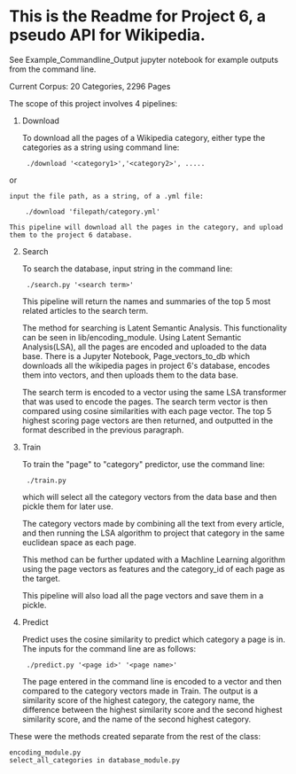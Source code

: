 # This is the Readme for Project 6, a pseudo API for Wikipedia.

See Example_Commandline_Output jupyter notebook for example outputs from the command line. 

Current Corpus: 20 Categories, 2296 Pages

The scope of this project involves 4 pipelines:

1. Download

	To download all the pages of a Wikipedia category, either type the categories as a string using command line:
	
		./download '<category1>','<category2>', .....
		
or 
		
	input the file path, as a string, of a .yml file:	
	
		./download 'filepath/category.yml'
	
	This pipeline will download all the pages in the category, and upload them to the project 6 database.

2. Search

	 To search the database, input string in the command line:
	 
	 	./search.py '<search term>'
	 
	 This pipeline will return the names and summaries of the top 5 most related articles to 
	 the search term.
	 
	 The method for searching is Latent Semantic Analysis. This functionality can be seen in lib/encoding_module.
	 Using Latent Semantic Analysis(LSA), all the pages are encoded and uploaded to the data base. There is a
	 Jupyter Notebook, Page_vectors_to_db which downloads all the wikipedia pages in project 6's database, encodes them
	 into vectors, and then uploads them to the data base.
	 
	 The search term is encoded to a vector using the same LSA transformer that was used to encode the pages.
	 The search term vector is then compared using cosine similarities with each page vector. The top 5 highest 
	 scoring page vectors are then returned, and outputted  in the format described in the previous paragraph.

3. Train

	To train the "page" to "category" predictor, use the command line:
		
		./train.py
	
	which will select all the category vectors from the data base and then
	pickle them for later use.
	
	The category vectors made by combining all the text from every article, and then running
	the LSA algorithm to project that category in the same euclidean space as each page.
	
	This method can be further updated with a Machline Learning algorithm using the page
	vectors as features and the category_id of each page as the target. 
	
	This pipeline will also load all the page vectors and save them in a pickle.
	
	
4. Predict
	
	Predict uses the cosine similarity to predict which category a page is in. The inputs
	for the command line are as follows:
	
		./predict.py '<page id>' '<page name>'
	
	The page entered in the command line is encoded to a vector and then compared to
	the category vectors made in Train. The output is a similarity score of the highest 
	category, the category name, the difference between the highest similarity score
	and the second highest similarity score, and the name of the second highest category. 
	
	
These were the methods created separate from the rest of the class:

	encoding_module.py
	select_all_categories in database_module.py
	
	
	
	